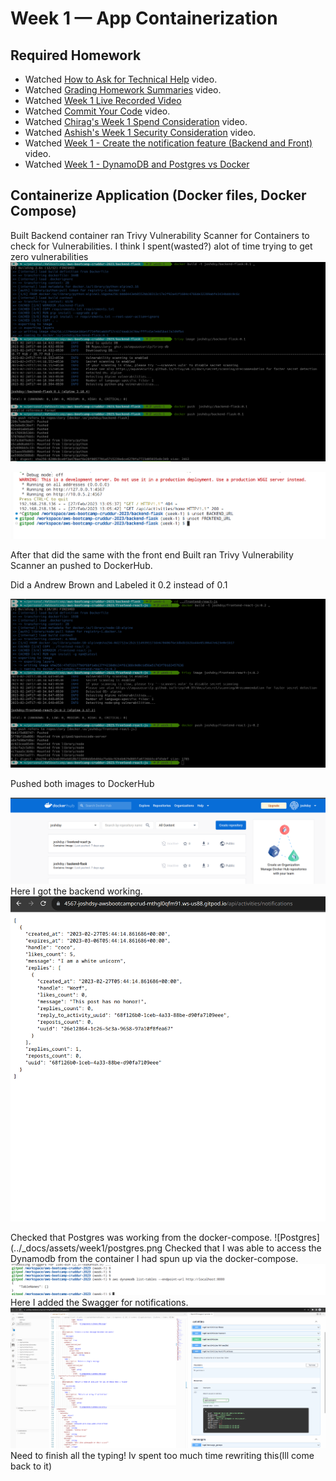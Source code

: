 # Week 1 — App Containerization
## Required Homework
* Watched [How to Ask for Technical Help](https://youtu.be/tDPqmwKMP7Y) video.
* Watched [Grading Homework Summaries](https://youtu.be/FKAScachFgk) video.
* Watched [Week 1 Live Recorded Video](https://www.youtube.com/live/zJnNe5Nv4tE?feature=share) 
* Watched [Commit Your Code](https://youtu.be/b-idMgFFcpg) video.
* Watched [Chirag's Week 1 Spend Consideration](https://youtu.be/OAMHu1NiYoI) video.
* Watched [Ashish's Week 1 Security Consideration](https://youtu.be/OjZz4D0B-cA) video.
* Watched [Week 1 - Create the notification feature (Backend and Front)](https://youtu.be/k-_o0cCpksk) video.
* Watched [Week 1 - DynamoDB and Postgres vs Docker](https://youtu.be/CbQNMaa6zTg)


## Containerize Application (Docker files, Docker Compose)

Built Backend container ran Trivy Vulnerability Scanner for Containers to check for Vulnerabilities.
I think I spent(wasted?) alot of time trying to get zero vulnerabilities 
![Backend](../_docs/assets/week1/backend.png)

![Unset](../_docs/assets/week1/unset.png)



After that did the same with the front end Built ran Trivy Vulnerability Scanner an pushed to DockerHub.

Did a Andrew Brown and Labeled it 0.2 instead of 0.1

![Frontend](../_docs/assets/week1/frontend.png)

Pushed both images to DockerHub

![DockerHub](../_docs/assets/week1/dockerhub.png)
Here I got the backend working.
![Backend working](../_docs/assets/week1/backend_working.png)
 
Checked that Postgres was working from the docker-compose.
![Postgres](../_docs/assets/week1/postgres.png
Checked that I was able to access the Dynamodb from the container I had spun up via the docker-compose.
![DynamoB](../_docs/assets/week1/dynamodb.png)
Here I added the Swagger for notifications.
![Swagger_notif](../_docs/assets/week1/swagger_notif.png)
Need to finish all the typing! Iv spent too much time rewriting this(Ill come back to it)
